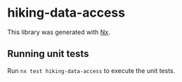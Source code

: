 # hiking-data-access

This library was generated with [Nx](https://nx.dev).

## Running unit tests

Run `nx test hiking-data-access` to execute the unit tests.
